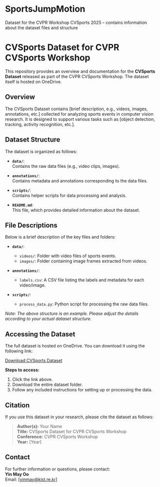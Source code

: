 # SportsJumpMotion
Dataset for the CVPR Workshop CVSports 2025 – contains information about the dataset files and structure

# CVSports Dataset for CVPR CVSports Workshop

This repository provides an overview and documentation for the **CVSports Dataset** released as part of the CVPR CVSports Workshop. The dataset itself is hosted on OneDrive.

## Overview

The CVSports Dataset contains [brief description, e.g., videos, images, annotations, etc.] collected for analyzing sports events in computer vision research. It is designed to support various tasks such as [object detection, tracking, activity recognition, etc.]. 

## Dataset Structure

The dataset is organized as follows:

- **`data/`**:  
  Contains the raw data files (e.g., video clips, images).
  
- **`annotations/`**:  
  Contains metadata and annotations corresponding to the data files.
  
- **`scripts/`**:  
  Contains helper scripts for data processing and analysis.
  
- **`README.md`**:  
  This file, which provides detailed information about the dataset.

## File Descriptions

Below is a brief description of the key files and folders:

- **`data/`**:  
  - `videos/`: Folder with video files of sports events.
  - `images/`: Folder containing image frames extracted from videos.
  
- **`annotations/`**:  
  - `labels.csv`: A CSV file listing the labels and metadata for each video/image.
  
- **`scripts/`**:  
  - `process_data.py`: Python script for processing the raw data files.

*Note: The above structure is an example. Please adjust the details according to your actual dataset structure.*

## Accessing the Dataset

The full dataset is hosted on OneDrive. You can download it using the following link:

[Download CVSports Dataset](https://o365ust-my.sharepoint.com/:u:/g/personal/yinmay_office_ust_ac_kr/EVKOOgwTsuVOk2bYfvvNBr8BydMN45JV0ETHTFTJ8fToEA?e=vg1tPj)

**Steps to access:**
1. Click the link above.
2. Download the entire dataset folder.
3. Follow any included instructions for setting up or processing the data.

## Citation

If you use this dataset in your research, please cite the dataset as follows:

> **Author(s):** Your Name  
> **Title:** CVSports Dataset for CVPR CVSports Workshop  
> **Conference:** CVPR CVSports Workshop  
> **Year:** [Year]

## Contact

For further information or questions, please contact:  
**Yin May Oo**  
Email: [yinmay@kist.re.kr]

